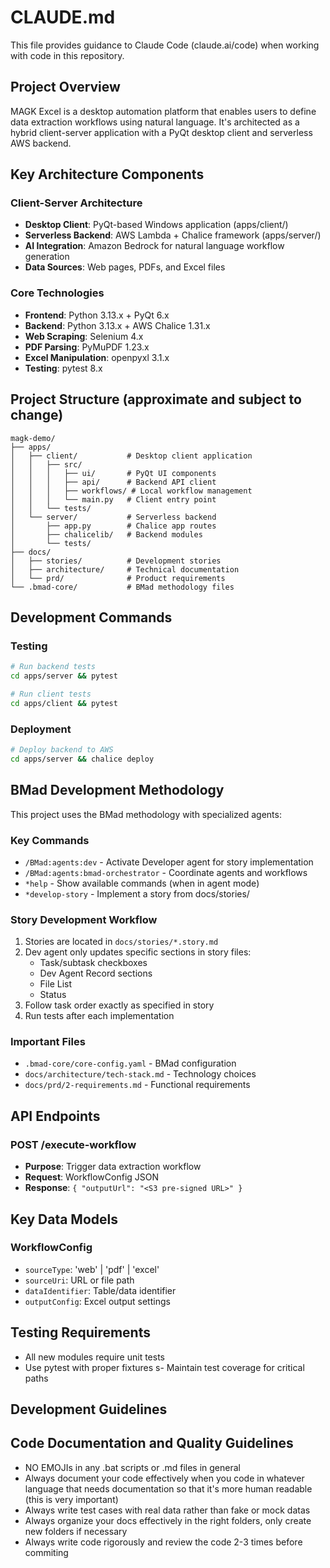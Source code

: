 # CLAUDE.md

This file provides guidance to Claude Code (claude.ai/code) when working with code in this repository.

## Project Overview

MAGK Excel is a desktop automation platform that enables users to define data extraction workflows using natural language. It's architected as a hybrid client-server application with a PyQt desktop client and serverless AWS backend.

## Key Architecture Components

### Client-Server Architecture
- **Desktop Client**: PyQt-based Windows application (apps/client/)
- **Serverless Backend**: AWS Lambda + Chalice framework (apps/server/)
- **AI Integration**: Amazon Bedrock for natural language workflow generation
- **Data Sources**: Web pages, PDFs, and Excel files

### Core Technologies
- **Frontend**: Python 3.13.x + PyQt 6.x
- **Backend**: Python 3.13.x + AWS Chalice 1.31.x  
- **Web Scraping**: Selenium 4.x
- **PDF Parsing**: PyMuPDF 1.23.x
- **Excel Manipulation**: openpyxl 3.1.x
- **Testing**: pytest 8.x

## Project Structure (approximate and subject to change)

```
magk-demo/
├── apps/
│   ├── client/           # Desktop client application
│   │   ├── src/
│   │   │   ├── ui/       # PyQt UI components
│   │   │   ├── api/      # Backend API client
│   │   │   ├── workflows/ # Local workflow management
│   │   │   └── main.py   # Client entry point
│   │   └── tests/
│   └── server/           # Serverless backend
│       ├── app.py        # Chalice app routes
│       ├── chalicelib/   # Backend modules
│       └── tests/
├── docs/
│   ├── stories/          # Development stories
│   ├── architecture/     # Technical documentation
│   └── prd/              # Product requirements
└── .bmad-core/           # BMad methodology files
```

## Development Commands

### Testing
```bash
# Run backend tests
cd apps/server && pytest

# Run client tests  
cd apps/client && pytest
```

### Deployment
```bash
# Deploy backend to AWS
cd apps/server && chalice deploy
```

## BMad Development Methodology

This project uses the BMad methodology with specialized agents:

### Key Commands
- `/BMad:agents:dev` - Activate Developer agent for story implementation
- `/BMad:agents:bmad-orchestrator` - Coordinate agents and workflows
- `*help` - Show available commands (when in agent mode)
- `*develop-story` - Implement a story from docs/stories/

### Story Development Workflow
1. Stories are located in `docs/stories/*.story.md`
2. Dev agent only updates specific sections in story files:
   - Task/subtask checkboxes
   - Dev Agent Record sections
   - File List
   - Status
3. Follow task order exactly as specified in story
4. Run tests after each implementation

### Important Files
- `.bmad-core/core-config.yaml` - BMad configuration
- `docs/architecture/tech-stack.md` - Technology choices
- `docs/prd/2-requirements.md` - Functional requirements

## API Endpoints

### POST /execute-workflow
- **Purpose**: Trigger data extraction workflow
- **Request**: WorkflowConfig JSON
- **Response**: `{ "outputUrl": "<S3 pre-signed URL>" }`

## Key Data Models

### WorkflowConfig
- `sourceType`: 'web' | 'pdf' | 'excel'
- `sourceUri`: URL or file path
- `dataIdentifier`: Table/data identifier
- `outputConfig`: Excel output settings

## Testing Requirements
- All new modules require unit tests
- Use pytest with proper fixtures
s- Maintain test coverage for critical paths

## Development Guidelines

## Code Documentation and Quality Guidelines
- NO EMOJIs in any .bat scripts or .md files in general
- Always document your code effectively when you code in whatever language that needs documentation so that it's more human readable (this is very important)
- Always write test cases with real data rather than fake or mock datas
- Always organize your docs effectively in the right folders, only create new folders if necessary
- Always write code rigorously and review the code 2-3 times before commiting